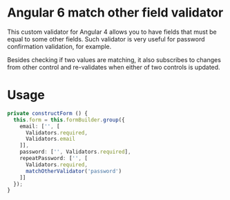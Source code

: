 # Angular 6 match other field validator

This custom validator for Angular 4 allows you to have fields that must be equal to some other fields.
Such validator is very useful for password confirmation validation, for example.

Besides checking if two values are matching, it also subscribes to changes from other control and re-validates when either of two controls is updated.

# Usage

```ts
private constructForm () {
  this.form = this.formBuilder.group({
    email: ['', [
      Validators.required,
      Validators.email
    ]],
    password: ['', Validators.required],
    repeatPassword: ['', [
      Validators.required,
      matchOtherValidator('password')
    ]]
  });
}
```

